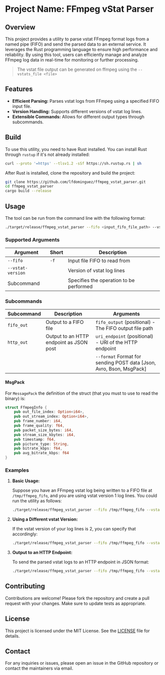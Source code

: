 # Project Name: FFmpeg vStat Parser

## Overview

This project provides a utility to parse vstat FFmpeg format logs from a named pipe (FIFO) and send the parsed data to an external service. It leverages the Rust programming language to ensure high performance and reliability. By using this tool, users can efficiently manage and analyze FFmpeg log data in real-time for monitoring or further processing.

> The vstat file output can be generated on ffmpeg using the `--vstats_file <file>`

## Features

- **Efficient Parsing:** Parses vstat logs from FFmpeg using a specified FIFO input file.
- **Version Handling:** Supports different versions of vstat log lines.
- **Extensible Commands:** Allows for different output types through subcommands.

## Build

To use this utility, you need to have Rust installed. You can install Rust through `rustup` if it's not already installed:

```sh
curl --proto '=https' --tlsv1.2 -sSf https://sh.rustup.rs | sh
```

After Rust is installed, clone the repository and build the project:

```sh
git clone https://github.com/lfdominguez/ffmpeg_vstat_parser.git
cd ffmpeg_vstat_parser
cargo build --release
```

## Usage

The tool can be run from the command line with the following format:

```sh
./target/release/ffmpeg_vstat_parser --fifo <input_fifo_file_path> --vstat-version <version_number> <subcommand>
```

### Supported Arguments

| Argument            | Short | Description                                         |
|---------------------|-------|-----------------------------------------------------|
| `--fifo`            | `-f`  | Input file FIFO to read from                        |
| `--vstat-version`   |       | Version of vstat log lines                          |
| Subcommand          |       | Specifies the operation to be performed             |

### Subcommands

| Subcommand | Description                             | Arguments                                                           |
|------------|-----------------------------------------|---------------------------------------------------------------------|
| `fifo_out` | Output to a FIFO file                   | `fifo_output` (positional) - The FIFO output file path              |
| `http_out` | Output to an HTTP endpoint as JSON post | `uri_endpoint` (positional) - URI of the HTTP endpoint              |
|            |                                         | `--format` Format for sending POST data [Json, Avro, Bson, MsgPack] |

#### MsgPack
For `MessagePack` the definition of the struct (that you must to use to read the binary) is:

```rust
struct FfmpegInfo {
    pub out_file_index: Option<i64>,
    pub out_stream_index: Option<i64>,
    pub frame_number: i64,
    pub frame_quality: f64,
    pub packet_size_bytes: i64,
    pub stream_size_kbytes: i64,
    pub timestamp: f64,
    pub picture_type: String,
    pub bitrate_kbps: f64,
    pub avg_bitrate_kbps: f64
}
```

### Examples

1. **Basic Usage:**

    Suppose you have an FFmpeg vstat log being written to a FIFO file at `/tmp/ffmpeg_fifo`, and you are using vstat version 1 log lines. You could run the utility as follows:

    ```sh
    ./target/release/ffmpeg_vstat_parser --fifo /tmp/ffmpeg_fifo --vstat-version 1 fifo_out /tmp/output_fifo
    ```

2. **Using a Different vstat Version:**

    If the vstat version of your log lines is 2, you can specify that accordingly:

    ```sh
    ./target/release/ffmpeg_vstat_parser --fifo /tmp/ffmpeg_fifo --vstat-version 2 fifo_out /tmp/output_fifo
    ```

3. **Output to an HTTP Endpoint:**

    To send the parsed vstat logs to an HTTP endpoint in JSON format:

    ```sh
    ./target/release/ffmpeg_vstat_parser --fifo /tmp/ffmpeg_fifo --vstat-version 1 http_out http://example.com/endpoint --format Json
    ```

## Contributing

Contributions are welcome! Please fork the repository and create a pull request with your changes. Make sure to update tests as appropriate.

## License

This project is licensed under the MIT License. See the [LICENSE](./LICENSE) file for details.

## Contact

For any inquiries or issues, please open an issue in the GitHub repository or contact the maintainers via email.
